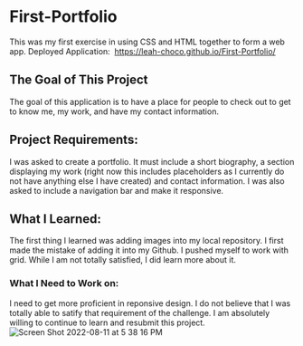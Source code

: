 # First-Portfolio
This was my first exercise in using CSS and HTML together to form a web app.
Deployed Application:  https://leah-choco.github.io/First-Portfolio/

## The Goal of This Project
The goal of this application is to have a place for people to check out to get to know me, my work, and have my contact information. 

## Project Requirements:
I was asked to create a portfolio. It must include a short biography, a section displaying my work (right now this includes placeholders as I currently do not have anything else I have created) and contact information. I was also asked to include a navigation bar and make it responsive. 

## What I Learned:
The first thing I learned was adding images into my local repository. I first made the mistake of adding it into my Github. 
I pushed myself to work with grid. While I am not totally satisfied, I did learn more about it. 

### What I Need to Work on:
I need to get more proficient in reponsive design. I do not believe that I was totally able to satify that requirement of the challenge. I am absolutely willing to continue to learn and resubmit this project. 
![Screen Shot 2022-08-11 at 5 38 16 PM](https://user-images.githubusercontent.com/109236891/184254304-f79bb74f-4e51-4e1e-b7e3-487125189882.png)
